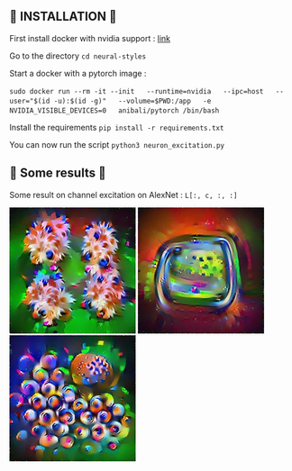 ## :wrench: INSTALLATION :wrench:
First install docker with nvidia support : [link](https://github.com/NVIDIA/nvidia-docker)

Go to the directory 
`cd neural-styles`

Start a docker with a pytorch image :

`sudo docker run --rm -it --init   --runtime=nvidia   --ipc=host   --user="$(id -u):$(id -g)"   --volume=$PWD:/app   -e NVIDIA_VISIBLE_DEVICES=0   anibali/pytorch /bin/bash`

Install the requirements
`pip install -r requirements.txt`

You can now run the script
`python3 neuron_excitation.py`


## :gem: Some results :gem:
Some result on channel excitation on AlexNet : `L[:, c, :, :]`

![Example chanel excitation](/images/LayerExcitationLoss_alexnet_1_34_2048_0.0005.jpg)
![Example chanel excitation 2](/images/LayerExcitationLoss_alexnet_1_18_2048_0.0005.jpg)
![Example chanel excitation 3](/images/LayerExcitationLoss_alexnet_1_15_2048_0.0005.jpg)

